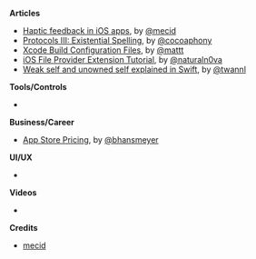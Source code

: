 
**Articles**

* [Haptic feedback in iOS apps](https://mecid.github.io/2019/05/09/haptic-feedback-in-ios-apps/), by [@mecid](https://twitter.com/mecid)
* [Protocols III: Existential Spelling](https://robnapier.net/existential-spelling), by [@cocoaphony](https://twitter.com/cocoaphony)
* [Xcode Build Configuration Files](https://nshipster.com/xcconfig/), by [@mattt](https://twitter.com/mattt)
* [iOS File Provider Extension Tutorial](https://www.raywenderlich.com/697468-ios-file-provider-extension-tutorial), by [@naturaln0va](https://twitter.com/naturaln0va)
* [Weak self and unowned self explained in Swift](https://www.avanderlee.com/swift/weak-self/), by [@twannl](https://www.twitter.com/twannl)

**Tools/Controls**

* 

**Business/Career**

* [App Store Pricing](https://beckyhansmeyer.com/2019/05/11/app-store-pricing/), by [@bhansmeyer](http://twitter.com/bhansmeyer)

**UI/UX**

* 

**Videos**

* 

**Credits**

* [mecid](https://github.com/mecid)
